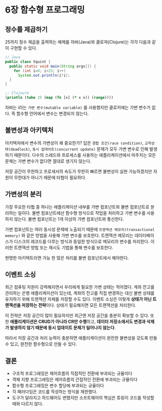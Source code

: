 # 6장 함수형 프로그래밍



## 정수를 제곱하기

25까지 정수 제곱을 출력하는 예제를 자바(Java)와 클로져(Clojure)는 각각 다음과 같이 구현할 수 있다.

```java
// Java
public class Squint {
  public static void main(String args[]) {
    for (int i=0; i<25; i++)
      System.out.println(i*i);
  }
}
```

```clojure
;; Clojoure
(println (take 25 (map (fn [x] (* x x)) (range))))
```

자바는 i라는 `가변 변수(mutable variable)` 를 사용했지만 클로저에는 가변 변수가 없다. 즉 함수형 언어에서 변수는 변경되지 않는다.



## 불변성과 아키텍처

아키텍처에서 변수의 가변성이 왜 중요한가? 답은 `경합 조건(race condition)`, `교착상태(deadlock)`, `동시 업데이트(concurrent update)` 문제가 모두 가변 변수로 인해 발생하기 때문이다. 다수의 스레드와 프로세스를 사용하는 애플리케이션에서 마주치는 모든 문제는 가변 변수가 없다면 절대로 생기지 않는다.

저장 공간이 무한하고 프로세서의 속도가 무한히 빠르면 불변성이 실현 가능하겠지만 자원이 무한대가 아니기 때문에 타협이 필요하다.



## 가변성의 분리

가장 주요한 타협 중 하나는 애플리케이션 내부를 가변 컴포넌트와 불변 컴포넌트로 분리하는 일이다. 불변 컴포넌트에선 함수형 방식으로 작업을 처리하고 가변 변수를 사용하지 않는다. 불변 컴포넌트는 1개 이상의 가변 컴포넌트와 통신한다.

가변 컴포넌트는 여러 동시성 문제에 노출되기 때문에 `트랜잭션 메모리(transactional memory)` 와 같은 방법을 사용해 가변 변수를 보호한다. 트랜잭션 메모리는 데이터베이스가 디스크의 레코드를 다루는 방식과 동일한 방식으로 메모리의 변수를 처리한다. 이러한 트랜잭션 방법 또는 재시도 기법을 통해 변수를 보호한다.

현명한 아키텍트라면 가능 한 많은 처리를 불변 컴포넌트에서 해야한다.



## 이벤트 소싱

최근 컴퓨팅 자원이 강력해지면서 우리에게 필요한 가변 상태는 적어졌다. 계좌 잔고를 관리하는 은행 애플리케이션이 있는데, 계좌의 잔고를 직접 변경하는 대신 불변 상태를 유지하기 위해 트랜잭션 자체를 저장할 수도 있다. 이벤트 소싱은 이렇게 **상태가 아닌 트랜잭션을 저장하는 전략**이다. 상태가 필요해지면 모든 트랜잭션을 처리한다.

이 전략은 저장 공간이 많이 필요하지만 최근엔 저장 공간을 충분히 확보할 수 있다. 또한 **애플리케이션은 CRUD가 아니라 CR만 수행**하고, **데이터 저장소에서도 변경과 삭제가 발생하지 않기 때문에 동시 업데이트 문제가 일어나지 않는다**.

따라서 저장 공간과 처리 능력이 충분하면 애플리케이션이 완전한 불변성을 갖도록 만들 수 있고, 완전한 함수형으로 만들 수 있다.



## 결론

- 구조적 프로그래밍은 제어흐름의 직접적인 전환에 부과되는 규율이다
- 객체 지향 프로그래밍은 제어흐름의 간접적인 전환에 부과되는 규율이다
- 함수형 프로그래밍은 변수 할당에 부과되는 규율이다
- 각 패러다임은 코드를 작성하는 방식을 제한했다.
- 도구가 달라지고 하드웨어도 변했지만 소프트웨어의 핵심은 튜링이 코드를 작성할 때와 다르지 않다.

